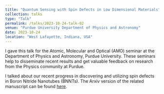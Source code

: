 ```yaml
---
title: "Quantum Sensing with Spin Defects in Low Dimensional Materials"
collection: talks
type: "Talk"
permalink: /talks/2023-10-24-talk-02
venue: "Purdue University Department of Physics and Astronomy"
date: 2023-10-24
location: "West Lafayette, Indiana, USA"
---
```


<!---[More information here](http://example2.com) --->
I gave this talk for the Atomic, Molecular and Optical (AMO) seminar at the Department of Physics and Astronomy, Purdue University. These seminars help to disseminate recent results and get valuable feedback on research from the Physics community at Purdue.

I talked about our recent progress in discovering and utilizing spin defects in Boron Nitride Nanotubes (BNNTs). The Arxiv version of the related manuscript can be found <a href="https://arxiv.org/abs/2310.02709">here</a>. 
